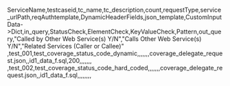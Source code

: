 ServiceName,testcaseid,tc_name,tc_description,count,requestType,service_urlPath,reqAuthtemplate,DynamicHeaderFields,json_template,CustomInputData->Dict,in_query,StatusCheck,ElementCheck,KeyValueCheck,Pattern,out_query,"Called by Other Web Service(s)
Y/N","Calls Other Web Service(s)
Y/N","Related Services
(Caller or Callee)"
,test_001,test_coverage_status_code_dynamic,,,,,,,coverage_delegate_request.json,,id1_data_f.sql,200,,,,,,,
,test_002,test_coverage_status_code_hard_coded,,,,,,,coverage_delegate_request.json,,id1_data_f.sql,,,,,,,,
